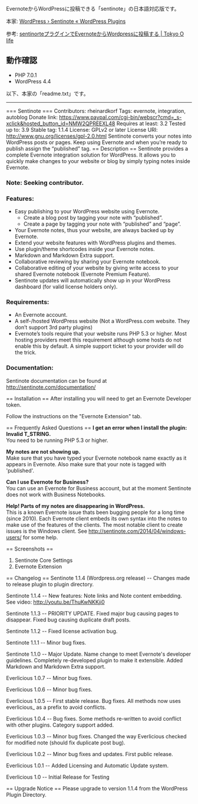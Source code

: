 EvernoteからWordPressに投稿できる「sentinote」の日本語対応版です。

本家: [WordPress › Sentinote « WordPress Plugins](https://ja.wordpress.org/plugins/sentinote/)

参考: [sentinorteプラグインでEvernoteからWordpressに投稿する | Tokyo O life](http://www.zubapita.jp/2015/03/20/sentinorte%E3%83%97%E3%83%A9%E3%82%B0%E3%82%A4%E3%83%B3%E3%81%A7evernote%E3%81%8B%E3%82%89wordpress%E3%81%AB%E6%8A%95%E7%A8%BF%E3%81%99%E3%82%8B-2/)

## 動作確認

- PHP 7.0.1
- WordPress 4.4

以下、本家の「readme.txt」です。

---

=== Sentinote ===
Contributors: rheinardkorf
Tags: evernote, integration, autoblog
Donate link: https://www.paypal.com/cgi-bin/webscr?cmd=_s-xclick&hosted_button_id=NMW2QPREEXL48
Requires at least: 3.2
Tested up to: 3.9
Stable tag: 1.1.4
License: GPLv2 or later
License URI: http://www.gnu.org/licenses/gpl-2.0.html
Sentinote converts your notes into WordPress posts or pages. Keep using Evernote and when you’re ready to publish assign the “published” tag.
== Description ==
Sentinote provides a complete Evernote integration solution for WordPress. It allows you to quickly make changes to your website or blog by simply typing notes inside Evernote.

### Note: Seeking contributor.

### Features:  

* Easy publishing to your WordPress website using Evernote.  
    * Create a blog post by tagging your note with “published”.  
    * Create a page by tagging your note with “published” and “page”.  
* Your Evernote notes, thus your website, are always backed up by Evernote.  
* Extend your website features with WordPress plugins and themes.  
* Use plugin/theme shortcodes inside your Evernote notes.  
* Markdown and Markdown Extra support.  
* Collaborative reviewing by sharing your Evernote notebook.  
* Collaborative editing of your website by giving write access to your shared Evernote notebook (Evernote Premium Feature).  
* Sentinote updates will automatically show up in your WordPress dashboard (for valid license holders only).  

### Requirements:  

* An Evernote account.  
* A self-/hosted WordPress website (Not a WordPress.com website. They don’t support 3rd party plugins)  
* Evernote’s tools require that your website runs PHP 5.3 or higher. Most hosting providers meet this requirement although some hosts do not enable this by default. A simple support ticket to your provider will do the trick.

### Documentation:

Sentinote documentation can be found at <http://sentinote.com/documentation/>  

== Installation ==
After installing you will need to get an Evernote Developer token.

Follow the instructions on the \"Evernote Extension\" tab.

== Frequently Asked Questions ==
**I get an error when I install the plugin: Invalid T_STRING.**  
You need to be running PHP 5.3 or higher.  

**My notes are not showing up.**  
Make sure that you have typed your Evernote notebook name exactly as it appears in Evernote.  Also make sure that your note is tagged with \'published\'.  

**Can I use Evernote for Business?**  
You can use an Evernote for Business account, but at the moment Sentinote does not work with Business Notebooks.  

**Help! Parts of my notes are disappearing in WordPress.**  
This is a known Evernote issue thats been bugging people for a long time (since 2010). Each Evernote client embeds its own syntax into the notes to make use of the features of the clients. The most notable client to create issues is the Windows client. See <http://sentinote.com/2014/04/windows-users/> for some help.

== Screenshots ==
1. Sentinote Core Settings
2. Evernote Extension

== Changelog ==
Sentinote 1.1.4 (Wordpress.org release) -- Changes made to release plugin to plugin directory.

Sentinote 1.1.4 -- New features: Note links and Note content embedding. See video: http://youtu.be/ThuKwNKKji0

Sentinote 1.1.3 -- PRIORITY UPDATE. Fixed major bug causing pages to disappear. Fixed bug causing duplicate draft posts.

Sentinote 1.1.2 -- Fixed license activation bug.

Sentinote 1.1.1 -- Minor bug fixes.

Sentinote 1.1.0 -- Major Update. Name change to meet Evernote\'s developer guidelines. Completely re-developed plugin to make it extensible.  Added Markdown and Markdown Extra support.

Everlicious 1.0.7 -- Minor bug fixes.

Everlicious 1.0.6 -- Minor bug fixes.

Everlicious 1.0.5 -- First stable release. Bug fixes. All methods now uses everlicious_ as a prefix to avoid conflicts.

Everlicious 1.0.4 -- Bug fixes. Some methods re-written to avoid conflict with other plugins. Category support added.

Everlicious 1.0.3 -- Minor bug fixes. Changed the way Everlicious checked for modified note (should fix duplicate post bug).

Everlicious 1.0.2 -- Minor bug fixes and updates. First public release.

Everlicious 1.0.1 -- Added Licensing and Automatic Update system.

Everlicious 1.0 -- Initial Release for Testing

== Upgrade Notice ==
Please upgrade to version 1.1.4 from the WordPress Plugin Directory.
